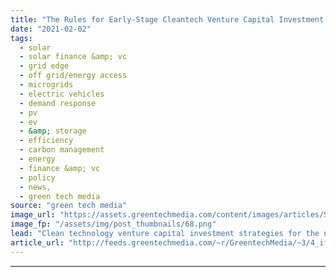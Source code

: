 ```yaml
---
title: "The Rules for Early-Stage Cleantech Venture Capital Investment in 2021"
date: "2021-02-02"
tags: 
  - solar
  - solar finance &amp; vc
  - grid edge
  - off grid/energy access
  - microgrids
  - electric vehicles
  - demand response
  - pv
  - ev
  - &amp; storage
  - efficiency
  - carbon management
  - energy
  - finance &amp; vc
  - policy
  - news,
  - green tech media
source: "green tech media"
image_url: "https://assets.greentechmedia.com/content/images/articles/Solar_Home_Residential_Rooftop_Installation_4_XL_Credit_Sunrun.jpg"
image_fp: "/assets/img/post_thumbnails/68.png"
lead: "Clean technology venture capital investment strategies for the next decade will look much different than those deployed over the past two decades. In the first wave of venture green technology investing, firms sunk billions of dollars into companies  ..."
article_url: "http://feeds.greentechmedia.com/~r/GreentechMedia/~3/4_ifCXBX__c/lessons-for-early-stage-greentech-venture-investing-for-the-next-decade"
---
```


---
